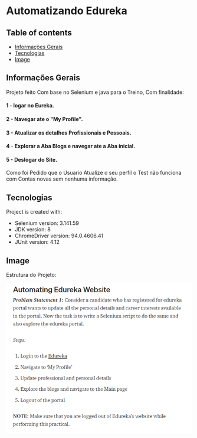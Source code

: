 # Automatizando Edureka
## Table of contents
* [Informações Gerais](#informações-gerais)
* [Tecnologias](#tecnologias)
* [Image](#image)

## Informações Gerais
Projeto feito Com base no Selenium e java para o Treino, Com finalidade:

#### 1 - logar no Eureka.
#### 2 - Navegar ate o "My Profile".
#### 3 - Atualizar os detalhes Profissionais e Pessoais.
#### 4 - Explorar a Aba Blogs e navegar ate a Aba inicial.
#### 5 - Deslogar do Site.

Como foi Pedido que o Usuario Atualize o seu perfil o Test não funciona com Contas novas sem nenhuma informação.

## Tecnologias
Project is created with:
* Selenium version: 3.141.59
* JDK version: 8
* ChromeDriver version: 94.0.4606.41
* JUnit version: 4.12
	
## Image
Estrutura do Projeto:

 <img src=".idea/01.png" title="01">
